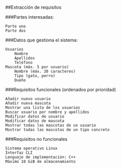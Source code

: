 
##Extracción de requisitos

###Partes interesadas:

    Parte uno
    Parte dos

###Datos que gestiona el sistema:

    Usuarios
        Nombre
        Apellidos
        Teléfono
    Mascota (máx. 5 por usuario)
        Nombre (máx. 20 caracteres)
        Tipo (gato, perro)
        Dueño

###Requisitos funcionales (ordenados por prioridad)

    Añadir nuevo usuario
    Añadir nueva mascota
    Mostrar una lista de los usuarios
    Buscar usuario por nombre y apellidos
    Modificar datos de usuario
    Modificar datos de mascota
    Mostrar todas las mascotas de un usuario
    Mostrar todas las mascotas de un tipo concreto

###Requisitos no funcionales

    Sistema operativo Linux
    Interfaz CLI
    Lenguaje de implementación: C++
    Máximo 10 GiB de almacenamiento
